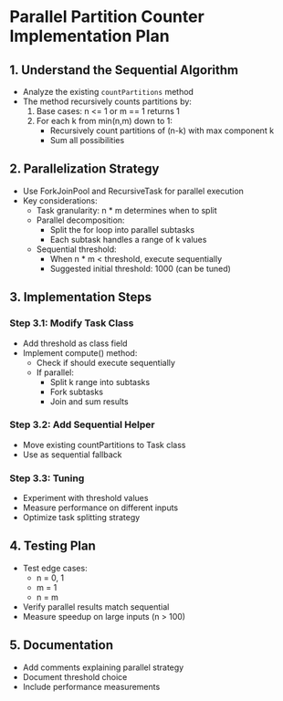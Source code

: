 # Parallel Partition Counter Implementation Plan

## 1. Understand the Sequential Algorithm
- Analyze the existing `countPartitions` method
- The method recursively counts partitions by:
  1. Base cases: n <= 1 or m == 1 returns 1
  2. For each k from min(n,m) down to 1:
     - Recursively count partitions of (n-k) with max component k
     - Sum all possibilities

## 2. Parallelization Strategy
- Use ForkJoinPool and RecursiveTask for parallel execution
- Key considerations:
  - Task granularity: n * m determines when to split
  - Parallel decomposition:
    - Split the for loop into parallel subtasks
    - Each subtask handles a range of k values
  - Sequential threshold:
    - When n * m < threshold, execute sequentially
    - Suggested initial threshold: 1000 (can be tuned)

## 3. Implementation Steps

### Step 3.1: Modify Task Class
- Add threshold as class field
- Implement compute() method:
  - Check if should execute sequentially
  - If parallel:
    - Split k range into subtasks
    - Fork subtasks
    - Join and sum results

### Step 3.2: Add Sequential Helper
- Move existing countPartitions to Task class
- Use as sequential fallback

### Step 3.3: Tuning
- Experiment with threshold values
- Measure performance on different inputs
- Optimize task splitting strategy

## 4. Testing Plan
- Test edge cases:
  - n = 0, 1
  - m = 1
  - n = m
- Verify parallel results match sequential
- Measure speedup on large inputs (n > 100)

## 5. Documentation
- Add comments explaining parallel strategy
- Document threshold choice
- Include performance measurements
